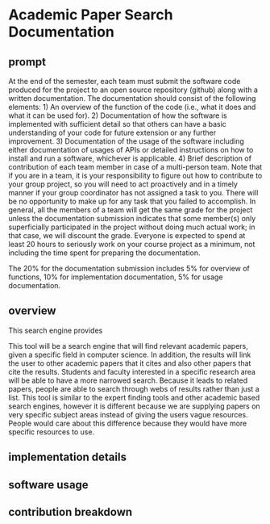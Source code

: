 # Academic Paper Search Documentation

## prompt

At the end of the semester, each team must submit the software code produced for the project to an open source repository (github) along with a written documentation. The documentation should consist of the following elements: 1) An overview of the function of the code (i.e., what it does and what it can be used for). 2) Documentation of how the software is implemented with sufficient detail so that others can have a basic understanding of your code for future extension or any further improvement. 3) Documentation of the usage of the software including either documentation of usages of APIs or detailed instructions on how to install and run a software, whichever is applicable. 4) Brief description of contribution of each team member in case of a multi-person team. Note that if you are in a team, it is your responsibility to figure out how to contribute to your group project, so you will need to act proactively and in a timely manner if your group coordinator has not assigned a task to you. There will be no opportunity to make up for any task that you failed to accomplish. In general, all the members of a team will get the same grade for the project unless the documentation submission indicates that some member(s) only superficially participated in the project without doing much actual work; in that case, we will discount the grade. Everyone is expected to spend at least 20 hours to seriously work on your course project as a minimum, not including the time spent for preparing the documentation.

The 20% for the documentation submission includes 5% for overview of functions, 10% for implementation documentation, 5% for usage documentation.

## overview

This search engine provides 

This tool will be a search engine that will find relevant academic papers, given a specific field in computer science. In addition, the results will link the user to other academic papers that it cites and also other papers that cite the results.
Students and faculty interested in a specific research area will be able to have a more narrowed search. Because it leads to related papers, people are able to search through webs of results rather than just a list.
This tool is similar to the expert finding tools and other academic based search engines, however it is different because we are supplying papers on very specific subject areas instead of giving the users vague resources. People would care about this difference because they would have more specific resources to use.

## implementation details

## software usage

## contribution breakdown


<!--stackedit_data:
eyJoaXN0b3J5IjpbLTY5NzY3MjE2NiwxODE0MDM1NTY3LDI3Nj
EyNTQ1LDM0NzUzNzgzXX0=
-->